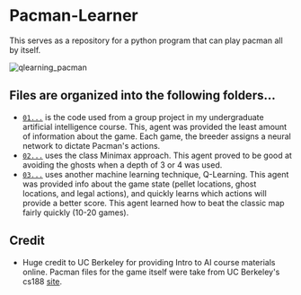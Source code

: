 # Pacman-Learner
This serves as a repository for a python program that can play pacman all by itself.

![qlearning_pacman](https://user-images.githubusercontent.com/17188013/29246342-96074c7a-7fab-11e7-8c27-3b0aefb584f4.gif)


## Files are organized into the following folders...
- [`01...`](https://github.com/lshort2/Pacman-Learner/tree/master/01_Genetic-Algorithm) is the code used from a group project in my undergraduate artificial intelligence course. This, agent was provided the least amount of information about the game. Each game, the breeder assigns a neural network to dictate Pacman's actions.
- [`02...`](https://github.com/lshort2/Pacman-Learner/tree/master/02_Multi-Agent) uses the class Minimax approach. This agent proved to be good at avoiding the ghosts when a depth of 3 or 4 was used.
- [`03...`](https://github.com/lshort2/Pacman-Learner/tree/master/03_Reinforcement) uses another machine learning technique, Q-Learning. This agent was provided info about the game state (pellet locations, ghost locations, and legal actions), and quickly learns which actions will provide a better score. This agent learned how to beat the classic map fairly quickly (10-20 games).

## Credit
- Huge credit to UC Berkeley for providing Intro to AI course materials online. Pacman files for the game itself were take from UC Berkeley's cs188 [site](http://ai.berkeley.edu/search.html).

